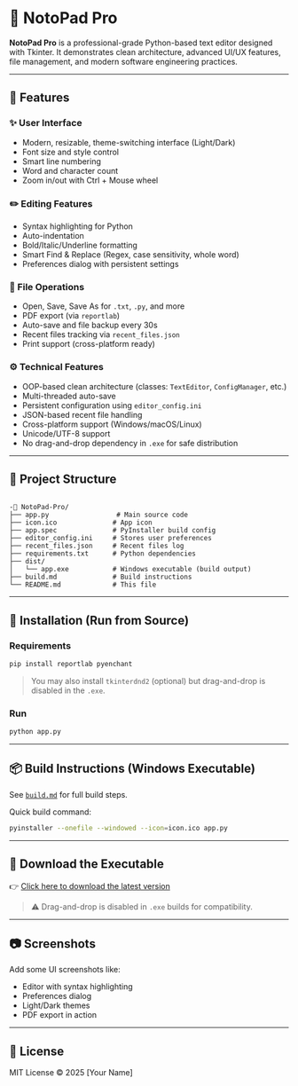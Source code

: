 # 📝 NotoPad Pro

**NotoPad Pro** is a professional-grade Python-based text editor designed with Tkinter. It demonstrates clean architecture, advanced UI/UX features, file management, and modern software engineering practices.

---

## 🚀 Features

### ✨ User Interface

- Modern, resizable, theme-switching interface (Light/Dark)
- Font size and style control
- Smart line numbering
- Word and character count
- Zoom in/out with Ctrl + Mouse wheel

### ✏️ Editing Features

- Syntax highlighting for Python
- Auto-indentation
- Bold/Italic/Underline formatting
- Smart Find & Replace (Regex, case sensitivity, whole word)
- Preferences dialog with persistent settings

### 📁 File Operations

- Open, Save, Save As for `.txt`, `.py`, and more
- PDF export (via `reportlab`)
- Auto-save and file backup every 30s
- Recent files tracking via `recent_files.json`
- Print support (cross-platform ready)

### ⚙️ Technical Features

- OOP-based clean architecture (classes: `TextEditor`, `ConfigManager`, etc.)
- Multi-threaded auto-save
- Persistent configuration using `editor_config.ini`
- JSON-based recent file handling
- Cross-platform support (Windows/macOS/Linux)
- Unicode/UTF-8 support
- No drag-and-drop dependency in `.exe` for safe distribution

---

## 📁 Project Structure

```

-📂 NotoPad-Pro/
├── app.py                 # Main source code
├── icon.ico              # App icon
├── app.spec              # PyInstaller build config
├── editor_config.ini     # Stores user preferences
├── recent_files.json     # Recent files log
├── requirements.txt      # Python dependencies 
├── dist/
│   └── app.exe           # Windows executable (build output)
├── build.md              # Build instructions
└── README.md             # This file
```

---

## 🔧 Installation (Run from Source)

### Requirements

```bash
pip install reportlab pyenchant
```

> You may also install `tkinterdnd2` (optional) but drag-and-drop is disabled in the `.exe`.

### Run

```bash
python app.py
```

---

## 📦 Build Instructions (Windows Executable)

See [`build.md`](./build.md) for full build steps.

Quick build command:

```bash
pyinstaller --onefile --windowed --icon=icon.ico app.py
```

---

## 💾 Download the Executable

👉 [Click here to download the latest version](https://github.com/Pushya04/NotoPad-Pro/blob/main/dist/app.exe?raw=true)


> ⚠️ Drag-and-drop is disabled in `.exe` builds for compatibility.

---

## 📷 Screenshots

Add some UI screenshots like:

- Editor with syntax highlighting
- Preferences dialog
- Light/Dark themes
- PDF export in action

---

## 📜 License

MIT License © 2025 [Your Name]
